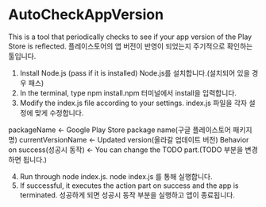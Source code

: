 # AutoCheckAppVersion
This is a tool that periodically checks to see if your app version of the Play Store is reflected.
플레이스토어의 앱 버전이 반영이 되었는지 주기적으로 확인하는 툴입니다.

1. Install Node.js (pass if it is installed)
   Node.js를 설치합니다.(설치되어 있을 경우 패스)
2. In the terminal, type npm install.npm
   터미널에서 install을 입력합니다.
3. Modify the index.js file according to your settings.
   index.js 파일을 각자 설정에 맞게 수정합니다.

packageName <- Google Play Store package name(구글 플레이스토어 패키지명)
currentVersionName <- Updated version(올라갈 업데이트 버전)
Behavior on success(성공시 동작) <- You can change the TODO part.(TODO 부분을 변경하면 됩니다.)

4. Run through node index.js.
   node index.js 를 통해 실행합니다.
5. If successful, it executes the action part on success and the app is terminated.
   성공하게 되면 성공시 동작 부분을 실행하고 앱이 종료됩니다.
